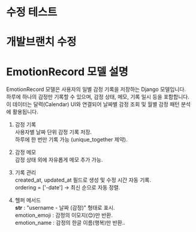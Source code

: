 # 수정 테스트
# 개발브랜치 수정
# EmotionRecord 모델 설명
EmotionRecord 모델은 사용자의 일별 감정 기록을 저장하는 Django 모델입니다.<br>
하루에 하나의 감정만 기록할 수 있으며, 감정 상태, 메모, 기록 일시 등을 포함합니다.<br>
이 데이터는 달력(Calendar) UI와 연결되어 날짜별 감정 조회 및 월별 감정 패턴 분석에 활용됩니다.<br>

1. 감정 기록<br>
사용자별 날짜 단위 감정 기록 저장.<br>
하루에 한 번만 기록 가능 (unique_together 제약).<br>

2. 감정 메모<br>
감정 상태 외에 자유롭게 메모 추가 가능.<br>

3. 기록 관리<br>
created_at, updated_at 필드로 생성 및 수정 시간 자동 기록.<br>
ordering = ['-date'] → 최신 순으로 자동 정렬.<br>

4. 헬퍼 메서드<br>
__str__ : "username - 날짜 (감정)" 형태로 표시.<br>
emotion_emoji : 감정의 이모지(😊)만 반환.<br>
emotion_name : 감정의 한글 이름(행복)만 반환..
